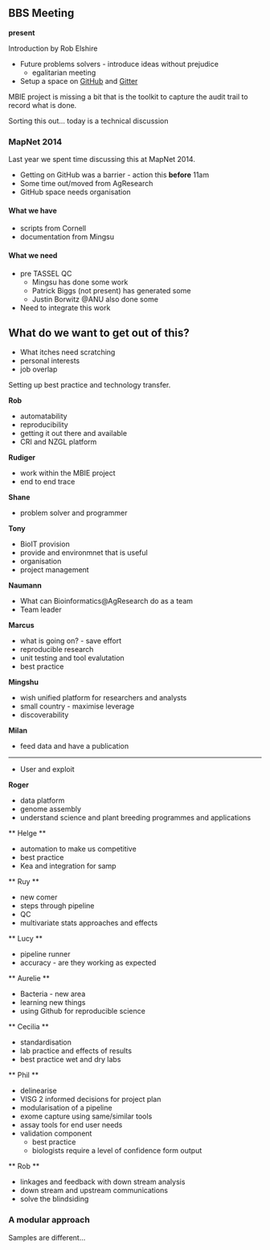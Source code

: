 ## BBS Meeting

**present**

Introduction by Rob Elshire

* Future problems solvers - introduce ideas without prejudice
  - egalitarian meeting
* Setup a space on [GitHub](https://github.com) and [Gitter](https://gitter.im)

MBIE project is missing a bit that is the toolkit to capture the audit trail to record what is done.

Sorting this out... today is a technical discussion

### MapNet 2014

Last year we spent time discussing this at MapNet 2014.

* Getting on GitHub was a barrier - action this **before** 11am
* Some time out/moved from AgResearch
* GitHub space needs organisation

#### What we have
* scripts from Cornell
* documentation from Mingsu

#### What we need
* pre TASSEL QC
  - Mingsu has done some work
  - Patrick Biggs (not present) has generated some
  - Justin Borwitz @ANU also done some
* Need to integrate this work

## What do we want to get out of this?

* What itches need scratching
* personal interests
* job overlap

Setting up best practice and technology transfer.

**Rob**

* automatability
* reproducibility
* getting it out there and available
* CRI and NZGL platform

**Rudiger**

* work within the MBIE project
* end to end trace

**Shane**

* problem solver and programmer


**Tony**

* BioIT provision
* provide and environmnet that is useful
* organisation
* project management

**Naumann**

* What can Bioinformatics@AgResearch do as a team
* Team leader

**Marcus**

* what is going on? - save effort
* reproducible research
* unit testing and tool evalutation
* best practice

**Mingshu**

* wish unified platform for researchers and analysts
* small country - maximise leverage
* discoverability

**Milan**

* feed data and have a publication

****

* User and exploit

**Roger**

* data platform
* genome assembly
* understand science and plant breeding programmes and applications

** Helge **

* automation to make us competitive
* best practice
* Kea and integration for samp

** Ruy **

* new comer
* steps through pipeline
* QC
* multivariate stats approaches and effects

** Lucy **

* pipeline runner
* accuracy - are they working as expected

** Aurelie **

* Bacteria - new area
* learning new things
* using Github for reproducible science

** Cecilia **

* standardisation
* lab practice and effects of results
* best practice wet and dry labs

** Phil **

* delinearise
* VISG 2 informed decisions for project plan
* modularisation of a pipeline
* exome capture using same/similar tools
* assay tools for end user needs
* validation component
  - best practice
  - biologists require a level of confidence form output

** Rob **

* linkages and feedback with down stream analysis
* down stream and upstream communications
* solve the blindsiding

### A modular approach

Samples are different...
